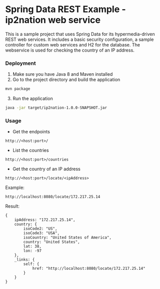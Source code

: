 # Spring Data REST Example - ip2nation web service

This is a sample project that uses Spring Data for its hypermedia-driven REST web services. It includes a basic security configuration, a sample controller for custom web services and H2 for the database. The webservice is used for checking the country of an IP address.


### Deployment
1. Make sure you have Java 8 and  Maven installed
2. Go to the project directory and build the application
```sh
mvn package
```
3. Run the application
```sh
java -jar target/ip2nation-1.0.0-SNAPSHOT.jar
```

### Usage

* Get the endpoints
```
http://<host:port>/
```

* List the countries
```
http://<host:port>/countries
```

* Get the country of an IP address
```
http://<host:port>/locate/<ipAddress>
```
Example:
````
http://localhost:8080/locate/172.217.25.14
````
Result:
```
{
	ipAddress: "172.217.25.14",
	country: {
		isoCode2: "US",
		isoCode3: "USA",
		isoCountry: "United States of America",
		country: "United States",
		lat: 38,
		lon: -97
	},
	_links: {
		self: {
			href: "http://localhost:8080/locate/172.217.25.14"
		}
	}
}
```

